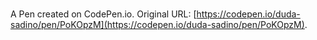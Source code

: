 # 

A Pen created on CodePen.io. Original URL: [https://codepen.io/duda-sadino/pen/PoKOpzM](https://codepen.io/duda-sadino/pen/PoKOpzM).


